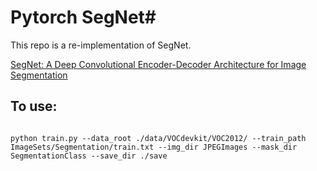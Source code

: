 # Pytorch SegNet#

This repo is a re-implementation of SegNet.

[SegNet: A Deep Convolutional Encoder-Decoder Architecture for Image Segmentation](https://arxiv.org/abs/1511.00561)


## To use:
```

python train.py --data_root ./data/VOCdevkit/VOC2012/ --train_path ImageSets/Segmentation/train.txt --img_dir JPEGImages --mask_dir SegmentationClass --save_dir ./save
```
